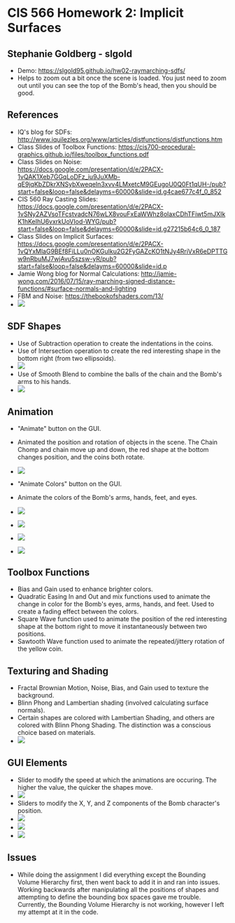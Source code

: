 # CIS 566 Homework 2: Implicit Surfaces

## Stephanie Goldberg - slgold
- Demo: https://slgold95.github.io/hw02-raymarching-sdfs/
- Helps to zoom out a bit once the scene is loaded. You just need to zoom out until you can see the top of the Bomb's head, then you should be good.

## References
- IQ's blog for SDFs: http://www.iquilezles.org/www/articles/distfunctions/distfunctions.htm
- Class Slides of Toolbox Functions: https://cis700-procedural-graphics.github.io/files/toolbox_functions.pdf
- Class Slides on Noise: https://docs.google.com/presentation/d/e/2PACX-1vQAK1Xeb7GGqLoDFz_iu9JuXMb-qE9jqKbZDkrXNSybXweqeIn3xvv4LMxetcM9GEugoU0Q0Ft1qUH-/pub?start=false&loop=false&delayms=60000&slide=id.g4cae677c4f_0_852
- CIS 560 Ray Casting Slides: https://docs.google.com/presentation/d/e/2PACX-1vSNy2AZVsoTFcstvadcN76wLX8vouFxEaWWhz8olaxCDhTFiwt5mJXIkK1hKeIhU6vxrkUoVIod-WYG/pub?start=false&loop=false&delayms=60000&slide=id.g27215b64c6_0_187
- Class Slides on Implicit Surfaces: https://docs.google.com/presentation/d/e/2PACX-1vQYxMlaG9BEf8FiLLu0nOKGuIku2G2FyGAZcKO1tNJy4RriVxR6eDPTTGw9nRbuMJ7wjAvu5szsw-yR/pub?start=false&loop=false&delayms=60000&slide=id.p
- Jamie Wong blog for Normal Calculations: http://jamie-wong.com/2016/07/15/ray-marching-signed-distance-functions/#surface-normals-and-lighting
- FBM and Noise: https://thebookofshaders.com/13/
- ![](pic1.PNG)

## SDF Shapes
- Use of Subtraction operation to create the indentations in the coins.
- Use of Intersection operation to create the red interesting shape in the bottom right (from two ellipsoids).
- ![](sub.png)
- Use of Smooth Blend to combine the balls of the chain and the Bomb's arms to his hands.
- ![](union.png)
  
## Animation  
- "Animate" button on the GUI.
- Animated the position and rotation of objects in the scene. The Chain Chomp and chain move up and down, the red shape at the bottom changes position, and the coins both rotate.
- ![](animated.PNG)

- "Animate Colors" button on the GUI.
- Animate the colors of the Bomb's arms, hands, feet, and eyes.
- ![](animatedColors1.PNG)
- ![](animatedColors2.PNG)
- ![](animatedColors3.png)
- ![](animatedColors4.png)
  
## Toolbox Functions
- Bias and Gain used to enhance brighter colors.
- Quadratic Easing In and Out and mix functions used to animate the change in color for the Bomb's eyes, arms, hands, and feet. Used to create a fading effect between the colors.
- Square Wave function used to animate the position of the red interesting shape at the bottom right to move it instantaneously between two positions.
- Sawtooth Wave function used to animate the repeated/jittery rotation of the yellow coin.

## Texturing and Shading
- Fractal Brownian Motion, Noise, Bias, and Gain used to texture the background.
- Blinn Phong and Lambertian shading (involved calculating surface normals).
- Certain shapes are colored with Lambertian Shading, and others are colored with Blinn Phong Shading. The distinction was a conscious choice based on materials.
- ![](pic1.PNG)
  
## GUI Elements
- Slider to modify the speed at which the animations are occuring. The higher the value, the quicker the shapes move.
- ![](speed.PNG)
- Sliders to modify the X, Y, and Z components of the Bomb character's position.
- ![](bombX.PNG)
- ![](bombY.PNG)
- ![](bombZ.PNG)
  
## Issues
- While doing the assignment I did everything except the Bounding Volume Hierarchy first, then went back to add it in and ran into issues. Working backwards after manipulating all the positions of shapes and attempting to define the bounding box spaces gave me trouble. Currently, the Bounding Volume Hierarchy is not working, however I left my attempt at it in the code. 



